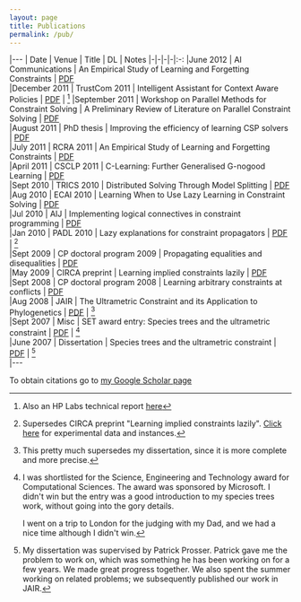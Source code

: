```yaml
---
layout: page
title: Publications
permalink: /pub/
---
```


|---
| Date | Venue | Title | DL | Notes
|-|-|-|-|:-:
|June 2012 | AI Communications | An Empirical Study of Learning and Forgetting Constraints | [PDF](/resources/aicom.pdf)				
|December 2011 | TrustCom 2011 | Intelligent Assistant for Context Aware Policies | [PDF](/resources/trustcom.pdf) | [^1]
|September 2011 | Workshop on Parallel Methods for Constraint Solving | A Preliminary Review of Literature on Parallel Constraint Solving | [PDF](/resources/multicore-cp-review-wshop.pdf)				
|August 2011 | PhD thesis | Improving the efficiency of learning CSP solvers | [PDF](/resources/thesis_gold_master.pdf)				
|July 2011 | RCRA 2011 | An Empirical Study of Learning and Forgetting Constraints | [PDF](/resources/learnforget.pdf)				
|April 2011 | CSCLP 2011 | C-Learning: Further Generalised G-nogood Learning | [PDF](/resources/clearn.pdf)				
|Sept 2010 | TRICS 2010 | Distributed Solving Through Model Splitting | [PDF](/resources/split-final.pdf) 
|Aug 2010 | ECAI 2010 | Learning When to Use Lazy Learning in Constraint Solving | [PDF](/resources/ECAI-470.pdf)				
|Jul 2010 | AIJ | Implementing logical connectives in constraint programming | [PDF](/resources/or-reify-journal-final.pdf)				
|Jan 2010 | PADL 2010 | Lazy explanations for constraint propagators | [PDF](/resources/lazy10.pdf) | [^2]	
|Sept 2009 | CP doctoral program 2009 | Propagating equalities and disequalities | [PDF](/resources/CPdoctoral09.pdf)				
|May 2009 | CIRCA preprint | Learning implied constraints lazily | [PDF](/resources/lazypreprint.pdf)				
|Sept 2008 | CP doctoral program 2008 | Learning arbitrary constraints at conflicts | [PDF](/resources/CPdoctoral08.pdf)				
|Aug 2008 | JAIR | The Ultrametric Constraint and its Application to Phylogenetics | [PDF](/resources/moore08a.pdf) | [^3]	
|Sept 2007 | Misc | SET award entry: Species trees and the ultrametric constraint | [PDF](/resources/synopsis.pdf) | [^4]	
|June 2007 | Dissertation | Species trees and the ultrametric constraint | [PDF](/resources/Report.pdf) | [^5]	
|---


To obtain  citations go to [my Google Scholar page](http://scholar.google.com/citations?user=4kbHH-EAAAAJ&hl=en)

[^1]: Also an HP Labs technical report [here](http://www.hpl.hp.com/techreports/2011/HPL-2011-235.html)
[^2]: Supersedes CIRCA preprint "Learning implied constraints lazily". [Click here](/resources/lazyData.zip) for experimental data and instances.
[^3]: This pretty much supersedes my dissertation, since it is more complete and more precise.
[^4]: 
	I was shortlisted for the Science, Engineering and Technology award for Computational Sciences. The award was sponsored by Microsoft. I didn't win but the entry was a good introduction to my species trees work, without going into the gory details.

	I went on a trip to London for the judging with my Dad, and we had a nice time although I didn't win.

[^5]: My dissertation was supervised by Patrick Prosser. Patrick gave me the problem to work on, which was something he has been working on for a few years. We made great progress together. We also spent the summer working on related problems; we subsequently published our work in JAIR.

